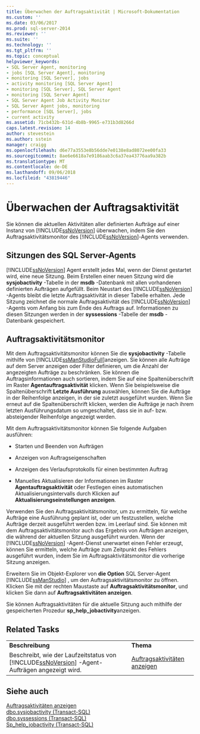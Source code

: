 ```yaml
---
title: Überwachen der Auftragsaktivität | Microsoft-Dokumentation
ms.custom: ''
ms.date: 03/06/2017
ms.prod: sql-server-2014
ms.reviewer: ''
ms.suite: ''
ms.technology: ''
ms.tgt_pltfrm: ''
ms.topic: conceptual
helpviewer_keywords:
- SQL Server Agent, monitoring
- jobs [SQL Server Agent], monitoring
- monitoring [SQL Server], jobs
- activity monitoring [SQL Server Agent]
- monitoring [SQL Server], SQL Server Agent
- monitoring [SQL Server Agent]
- SQL Server Agent Job Activity Monitor
- SQL Server Agent jobs, monitoring
- performance [SQL Server], jobs
- current activity
ms.assetid: 71cb432b-631d-4b8b-9965-e731b3d8266d
caps.latest.revision: 14
author: stevestein
ms.author: sstein
manager: craigg
ms.openlocfilehash: d6e77a3553e8b56dde7e0138e8ad8072ee00fa33
ms.sourcegitcommit: 8ae6e6618a7e9186aab3c6a37ea43776aa9a382b
ms.translationtype: MT
ms.contentlocale: de-DE
ms.lasthandoff: 09/06/2018
ms.locfileid: "43819446"
---
```

# <a name="monitor-job-activity"></a>Überwachen der Auftragsaktivität
  Sie können die aktuellen Aktivitäten aller definierten Aufträge auf einer Instanz von [!INCLUDE[ssNoVersion](../../includes/ssnoversion-md.md)] überwachen, indem Sie den Auftragsaktivitätsmonitor des [!INCLUDE[ssNoVersion](../../includes/ssnoversion-md.md)]-Agents verwenden.  
  
## <a name="sql-server-agent-sessions"></a>Sitzungen des SQL Server-Agents  
 [!INCLUDE[ssNoVersion](../../includes/ssnoversion-md.md)] Agent erstellt jedes Mal, wenn der Dienst gestartet wird, eine neue Sitzung. Beim Erstellen einer neuen Sitzung wird die **sysjobactivity** -Tabelle in der **msdb** -Datenbank mit allen vorhandenen definierten Aufträgen aufgefüllt. Beim Neustart des [!INCLUDE[ssNoVersion](../../includes/ssnoversion-md.md)] -Agents bleibt die letzte Auftragsaktivität in dieser Tabelle erhalten. Jede Sitzung zeichnet die normale Auftragsaktivität des [!INCLUDE[ssNoVersion](../../includes/ssnoversion-md.md)] -Agents vom Anfang bis zum Ende des Auftrags auf. Informationen zu diesen Sitzungen werden in der **syssessions** -Tabelle der **msdb** -Datenbank gespeichert.  
  
## <a name="job-activity-monitor"></a>Auftragsaktivitätsmonitor  
 Mit dem Auftragsaktivitätsmonitor können Sie die **sysjobactivity** -Tabelle mithilfe von [!INCLUDE[ssManStudioFull](../../includes/ssmanstudiofull-md.md)]anzeigen. Sie können alle Aufträge auf dem Server anzeigen oder Filter definieren, um die Anzahl der angezeigten Aufträge zu beschränken. Sie können die Auftragsinformationen auch sortieren, indem Sie auf eine Spaltenüberschrift im Raster **Agentauftragsaktivität** klicken. Wenn Sie beispielsweise die Spaltenüberschrift **Letzte Ausführung** auswählen, können Sie die Aufträge in der Reihenfolge anzeigen, in der sie zuletzt ausgeführt wurden. Wenn Sie erneut auf die Spaltenüberschrift klicken, werden die Aufträge je nach ihrem letzten Ausführungsdatum so umgeschaltet, dass sie in auf- bzw. absteigender Reihenfolge angezeigt werden.  
  
 Mit dem Auftragsaktivitätsmonitor können Sie folgende Aufgaben ausführen:  
  
-   Starten und Beenden von Aufträgen  
  
-   Anzeigen von Auftragseigenschaften  
  
-   Anzeigen des Verlaufsprotokolls für einen bestimmten Auftrag  
  
-   Manuelles Aktualisieren der Informationen im Raster **Agentauftragsaktivität** oder Festlegen eines automatischen Aktualisierungsintervalls durch Klicken auf **Aktualisierungseinstellungen anzeigen**.  
  
 Verwenden Sie den Auftragsaktivitätsmonitor, um zu ermitteln, für welche Aufträge eine Ausführung geplant ist, oder um festzustellen, welche Aufträge derzeit ausgeführt werden bzw. im Leerlauf sind. Sie können mit dem Auftragsaktivitätsmonitor auch das Ergebnis von Aufträgen anzeigen, die während der aktuellen Sitzung ausgeführt wurden. Wenn der [!INCLUDE[ssNoVersion](../../includes/ssnoversion-md.md)] -Agent-Dienst unerwartet einen Fehler erzeugt, können Sie ermitteln, welche Aufträge zum Zeitpunkt des Fehlers ausgeführt wurden, indem Sie im Auftragsaktivitätsmonitor die vorherige Sitzung anzeigen.  
  
 Erweitern Sie im Objekt-Explorer von **die Option** SQL Server-Agent [!INCLUDE[ssManStudio](../../includes/ssmanstudio-md.md)] , um den Auftragsaktivitätsmonitor zu öffnen. Klicken Sie mit der rechten Maustaste auf **Auftragsaktivitätsmonitor**, und klicken Sie dann auf **Auftragsaktivitäten anzeigen**.  
  
 Sie können Auftragsaktivitäten für die aktuelle Sitzung auch mithilfe der gespeicherten Prozedur **sp_help_jobactivity**anzeigen.  
  
## <a name="related-tasks"></a>Related Tasks  
  
|||  
|-|-|  
|**Beschreibung**|**Thema**|  
|Beschreibt, wie der Laufzeitstatus von [!INCLUDE[ssNoVersion](../../includes/ssnoversion-md.md)] -Agent-Aufträgen angezeigt wird.|[Auftragsaktivitäten anzeigen](view-job-activity.md)|  
  
## <a name="see-also"></a>Siehe auch  
 [Auftragsaktivitäten anzeigen](view-job-activity.md)   
 [dbo.sysjobactivity &#40;Transact-SQL&#41;](/sql/relational-databases/system-tables/dbo-sysjobactivity-transact-sql)   
 [dbo.syssessions &#40;Transact-SQL&#41;](/sql/relational-databases/system-tables/dbo-syssessions-transact-sql)   
 [Sp_help_jobactivity &#40;Transact-SQL&#41;](/sql/relational-databases/system-stored-procedures/sp-help-jobactivity-transact-sql)  
  
  
